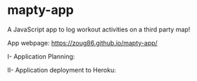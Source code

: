 # mapty-app
A JavaScript app to log workout activities on a third party map!

App webpage: https://zoug86.github.io/mapty-app/

I- Application Planning:













II- Application deployment to Heroku:

